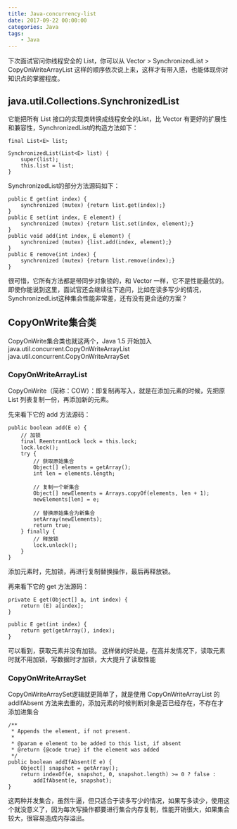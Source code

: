 ```yaml
---
title: Java-concurrency-list
date: 2017-09-22 00:00:00
categories: Java
tags:
    - Java
---
```


下次面试官问你线程安全的 List，你可以从 Vector > SynchronizedList > CopyOnWriteArrayList 这样的顺序依次说上来，这样才有带入感，也能体现你对知识点的掌握程度。

<!-- more -->

## java.util.Collections.SynchronizedList

它能把所有 List 接口的实现类转换成线程安全的List，比 Vector 有更好的扩展性和兼容性，SynchronizedList的构造方法如下：
```
final List<E> list;

SynchronizedList(List<E> list) {
    super(list);
    this.list = list;
}
```
SynchronizedList的部分方法源码如下：
```
public E get(int index) {
    synchronized (mutex) {return list.get(index);}
}
public E set(int index, E element) {
    synchronized (mutex) {return list.set(index, element);}
}
public void add(int index, E element) {
    synchronized (mutex) {list.add(index, element);}
}
public E remove(int index) {
    synchronized (mutex) {return list.remove(index);}
}
```
很可惜，它所有方法都是带同步对象锁的，和 Vector 一样，它不是性能最优的。即使你能说到这里，面试官还会继续往下追问，比如在读多写少的情况，SynchronizedList这种集合性能非常差，还有没有更合适的方案？

## CopyOnWrite集合类

CopyOnWrite集合类也就这两个，Java 1.5 开始加入
java.util.concurrent.CopyOnWriteArrayList
java.util.concurrent.CopyOnWriteArraySet

### CopyOnWriteArrayList

CopyOnWrite（简称：COW）：即复制再写入，就是在添加元素的时候，先把原 List 列表复制一份，再添加新的元素。

先来看下它的 add 方法源码：
```
public boolean add(E e) {
    // 加锁
    final ReentrantLock lock = this.lock;
    lock.lock();
    try {
        // 获取原始集合
        Object[] elements = getArray();
        int len = elements.length;

        // 复制一个新集合
        Object[] newElements = Arrays.copyOf(elements, len + 1);
        newElements[len] = e;

        // 替换原始集合为新集合
        setArray(newElements);
        return true;
    } finally {
        // 释放锁
        lock.unlock();
    }
}
```
添加元素时，先加锁，再进行复制替换操作，最后再释放锁。

再来看下它的 get 方法源码：
```
private E get(Object[] a, int index) {
    return (E) a[index];
}

public E get(int index) {
    return get(getArray(), index);
}
```
可以看到，获取元素并没有加锁。
这样做的好处是，在高并发情况下，读取元素时就不用加锁，写数据时才加锁，大大提升了读取性能

### CopyOnWriteArraySet

CopyOnWriteArraySet逻辑就更简单了，就是使用 CopyOnWriteArrayList 的 addIfAbsent 方法来去重的，添加元素的时候判断对象是否已经存在，不存在才添加进集合
```
/**
 * Appends the element, if not present.
 *
 * @param e element to be added to this list, if absent
 * @return {@code true} if the element was added
 */
public boolean addIfAbsent(E e) {
    Object[] snapshot = getArray();
    return indexOf(e, snapshot, 0, snapshot.length) >= 0 ? false :
        addIfAbsent(e, snapshot);
}
```

这两种并发集合，虽然牛逼，但只适合于读多写少的情况，如果写多读少，使用这个就没意义了，因为每次写操作都要进行集合内存复制，性能开销很大，如果集合较大，很容易造成内存溢出。
